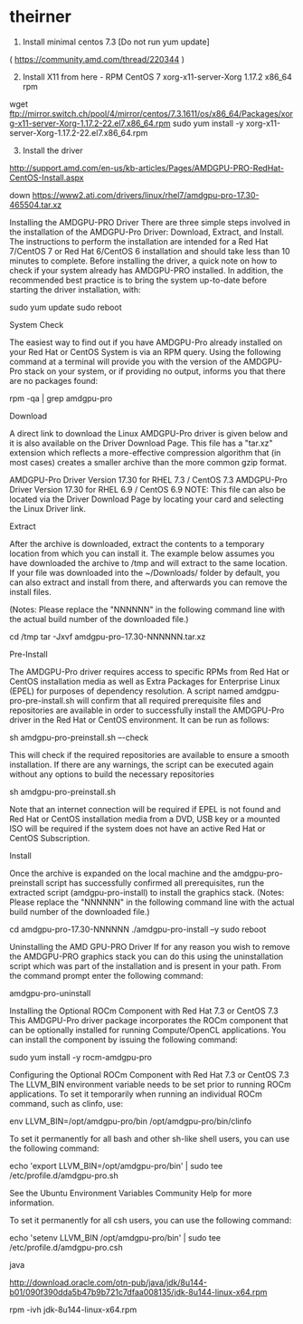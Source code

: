 # theirner


1. Install minimal centos 7.3 [Do not run yum update]

(  https://community.amd.com/thread/220344  )

2. Install X11 from here - RPM CentOS 7 xorg-x11-server-Xorg 1.17.2 x86_64 rpm

wget ftp://mirror.switch.ch/pool/4/mirror/centos/7.3.1611/os/x86_64/Packages/xorg-x11-server-Xorg-1.17.2-22.el7.x86_64.rpm
sudo yum install -y xorg-x11-server-Xorg-1.17.2-22.el7.x86_64.rpm

3. Install the driver

http://support.amd.com/en-us/kb-articles/Pages/AMDGPU-PRO-RedHat-CentOS-Install.aspx

down https://www2.ati.com/drivers/linux/rhel7/amdgpu-pro-17.30-465504.tar.xz

​​Installing the AMDGPU-PRO Driver
There are three simple steps involved in the installation of the AMDGPU-Pro Driver: Download, Extract, and Install.  The instructions to perform the installation are intended for a Red Hat 7/CentOS 7 or Red Hat 6/CentOS 6 installation and should take less than 10 minutes to complete.  Before installing the driver, a quick note on how to check if your system already has AMDGPU-PRO installed.   In addition, the recommended best practice is to bring the system up-to-date before starting the driver installation, with:

sudo yum update
sudo reboot

System Check

The easiest way to find out if you have AMDGPU-Pro already installed on your Red Hat or CentOS System is via an RPM query.  Using the following command at a terminal will provide you with the version of the AMDGPU-Pro stack on your system, or if providing no output, informs you that there are no packages found:

rpm -qa | grep amdgpu-pro

Download

A direct link to download the Linux AMDGPU-Pro driver is given below and it is also available on the Driver Download Page. This file has a "tar.xz" extension which reflects a more-effective compression algorithm that (in most cases) creates a smaller archive than the more common gzip format.

AMDGPU-Pro Driver Version 17.30 for RHEL 7.3 / CentOS 7.3
AMDGPU-Pro Driver Version 17.30 for RHEL 6.9 / CentOS 6.9
​NOTE: This file can also be located via the Driver Download Page by locating your card and selecting the Linux Driver link.

Extract

After the archive is downloaded, extract the contents to a temporary location from which you can install it. The example below assumes you have downloaded the archive to /tmp and will extract to the same location. If your file was downloaded into the ~/Downloads/ folder by default, you can also extract and install from there, and afterwards you can remove the install files.

(Notes: Please replace the "NNNNNN" in the following command line with the actual build number of the downloaded file.)

cd /tmp
tar -Jxvf amdgpu-pro-17.30-NNNNNN.tar.xz

Pre-Install

The AMDGPU-Pro driver requires access to specific RPMs from Red Hat or CentOS installation media as well as Extra Packages for Enterprise Linux (EPEL) for purposes of dependency resolution.  A script named amdgpu-pro-pre-install.sh will confirm that all required prerequisite files and repositories are available in order to successfully install the AMDGPU-Pro driver in the Red Hat or CentOS environment.  It can be run as follows:

sh amdgpu-pro-preinstall.sh –-check

This will check if the required repositories are available to ensure a smooth installation. If there are any warnings, the script can be executed again without any options to build the necessary repositories

sh amdgpu-pro-preinstall.sh

Note that an internet connection will be required if EPEL is not found and Red Hat or CentOS installation media from a DVD, USB key or a mounted ISO will be required if the system does not have an active Red Hat or CentOS Subscription.

Install

Once the archive is expanded on the local machine and the amdgpu-pro-preinstall script has successfully confirmed all prerequisites, run the extracted script (amdgpu-pro-install) to install the graphics stack. 
(Notes: Please replace the "NNNNNN" in the following command line with the actual build number of the downloaded file.)

cd amdgpu-pro-17.30-NNNNNN
./amdgpu-pro-install –y
sudo reboot

Uninstalling the AMD GPU-PRO Driver 
If for any reason you wish to remove the AMDGPU-PRO graphics stack you can do this using the uninstallation script which was part of the installation and is present in your path. From the command prompt enter the following command:

amdgpu-pro-uninstall

Installing the Optional ROCm Component with Red Hat 7.3 or CentOS 7.3
This AMDGPU-Pro driver package incorporates the ROCm component that can be optionally installed for running Compute/OpenCL applications.  You can install the component by issuing the following command:

sudo yum install -y rocm-amdgpu-pro

Configuring the Optional ROCm Component with Red Hat 7.3 or CentOS 7.3
The LLVM_BIN environment variable needs to be set prior to running ROCm applications.
To set it temporarily when running an individual ROCm command, such as clinfo, use:

env LLVM_BIN=/opt/amdgpu-pro/bin /opt/amdgpu-pro/bin/clinfo

To set it permanently for all bash and other sh-like shell users, you can use the following command:

echo 'export LLVM_BIN=/opt/amdgpu-pro/bin' | sudo tee /etc/profile.d/amdgpu-pro.sh

See the Ubuntu Environment Variables Community Help for more information.

To set it permanently for all csh users, you can use the following command:

echo 'setenv LLVM_BIN /opt/amdgpu-pro/bin' | sudo tee /etc/profile.d/amdgpu-pro.csh




java

http://download.oracle.com/otn-pub/java/jdk/8u144-b01/090f390dda5b47b9b721c7dfaa008135/jdk-8u144-linux-x64.rpm

rpm -ivh jdk-8u144-linux-x64.rpm


